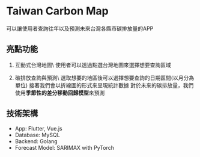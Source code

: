 # Taiwan Carbon Map

可以讓使用者查詢往年以及預測未來台灣各縣市碳排放量的APP

## 亮點功能

1. 互動式台灣地圖\\
   使用者可以透過點選台灣地圖來選擇想要查詢區域
   
2. 碳排放查詢與預測\\
   選取想要的地區後可以選擇想要查詢的日期區間(以月分為單位)
   接著我們會以折線圖的形式來呈現統計數據
   對於未來的碳排放量，我們使用**季節性的差分移動回歸模型**來預測

## 技術架構
* App: Flutter, Vue.js
* Database: MySQL
* Backend: Golang
* Forecast Model: SARIMAX with PyTorch

